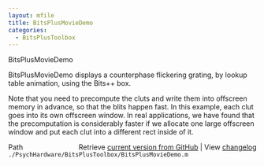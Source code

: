 ```yaml
---
layout: mfile
title: BitsPlusMovieDemo
categories:
  - BitsPlusToolbox
---
```


BitsPlusMovieDemo

BitsPlusMovieDemo displays a counterphase flickering grating, by lookup
table animation, using the Bits\+\+ box.

Note that you need to precompute the cluts and write them into
offscreen memory in advance, so that the blits happen fast.  In
this example, each clut goes into its own offscreen window.  In
real applications, we have found that the precomputation is considerably
faster if we allocate one large offscreen window and put each clut
into a different rect inside of it.


<div class="code_header" style="text-align:right;">
  <span style="float:left;">Path&nbsp;&nbsp;</span> <span class="counter">Retrieve <a href=
  "https://raw.github.com/Psychtoolbox-3/Psychtoolbox-3/beta/./PsychHardware/BitsPlusToolbox/BitsPlusMovieDemo.m">current version from GitHub</a> | View <a href=
  "https://github.com/Psychtoolbox-3/Psychtoolbox-3/commits/beta/./PsychHardware/BitsPlusToolbox/BitsPlusMovieDemo.m">changelog</a></span>
</div>
<div class="code">
  <code>./PsychHardware/BitsPlusToolbox/BitsPlusMovieDemo.m</code>
</div>
